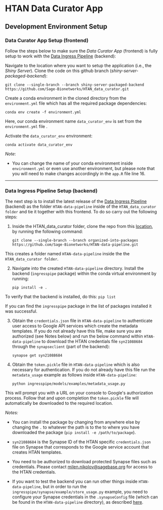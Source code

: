 # HTAN Data Curator App
## Development Environment Setup

### Data Curator App Setup (frontend)
Follow the steps below to make sure the _Data Curator App_ (frontend) is fully setup to work with the [Data Ingress Pipeline](https://github.com/Sage-Bionetworks/HTAN-data-pipeline/tree/organized-into-packages) (backend):

Navigate to the location where you want to setup the application (i.e., the _Shiny Server_). Clone the code on this github branch (_shiny-server-packaged-backend_):

    git clone --single-branch --branch shiny-server-packaged-backend https://github.com/Sage-Bionetworks/HTAN_data_curator.git

Create a conda environment in the cloned directory from the `environment.yml` file which has all the required package dependencies:

    conda env create -f environment.yml

Here, our conda environment name `data_curator_env` is set from the `environment.yml` file .

Activate the `data_curator_env` environment:

    conda activate data_curator_env
    
_Note_:
- You can change the name of your conda environment inside `environment.yml` or even use another environment, but please note that you will need to make changes accordingly in the `app.R` file line 16.

-------

### Data Ingress Pipeline Setup (backend)

The next step is to install the latest release of the [Data Ingress Pipeline](https://github.com/Sage-Bionetworks/HTAN-data-pipeline/tree/organized-into-packages) (backend) as the folder `HTAN-data-pipeline` inside of the `HTAN_data_curator folder` and tie it together with this frontend. To do so carry out the following steps:

1. Inside the HTAN_data_curator folder, clone the repo from this [location](https://github.com/Sage-Bionetworks/HTAN-data-pipeline/tree/organized-into-packages), by running the following command:

    `git clone --single-branch --branch organized-into-packages https://github.com/Sage-Bionetworks/HTAN-data-pipeline.git`

This creates a folder named `HTAN-data-pipeline` inside the the `HTAN_data_curator folder`.

2. Navigate into the created `HTAN-data-pipeline` directory. Install the backend (`ingresspipe` package) within the conda virtual environment by running:

    `pip install -e .`

To verify that the backend is installed, do this: `pip list`

If you can find the `ingresspipe` package in the list of packages installed it was successful.


3. Obtain the `credentials.json` file in `HTAN-data-pipeline` to authenticate user access to Google API services which create the metadata templates. If you do not already have this file, make sure you are authorized (see Notes below) and run the below command within `HTAN-data-pipeline` to download the HTAN credentials file `syn21088684` through the `synapseclient` (part of the backend):

    `synapse get syn21088684`


4. Obtain the `token.pickle` file in `HTAN-data-pipeline` which is also necessary for authentication. If you do not already have this file run the `metadata_usage` example as follows inside `HTAN-data-pipeline`:

    `python ingresspipe/models/examples/metadata_usage.py`

This will prompt you with a URL on your console to Google's authorization process. Follow that and upon completion the `token.pickle` file will automatically be downloaded to the required location.

_Notes:_

- You can install the package by changing from anywhere else by changing the `.` to whatever the path is to the to where you have downloaded the package (`pip install -e /path/to/package`).

- `syn21088684` is the Synapse ID of the HTAN specific `credentials.json` file on Synapse that corresponds to the Google service account that creates HTAN templates.

- You need to be authorized to download protected Synapse files such as credentials. Please contact milen.nikolov@sagebase.org for access to the HTAN credentials.

- If you want to test the backend you can run other things inside `HTAN-data-pipeline`, but in order to run the `ingresspipe/synapse/example/store_usage.py` example, you need to configure your Synapse credentials in the `.synapseConfig` file (which can be found in the `HTAN-data-pipeline` directory), as described [here](https://github.com/Sage-Bionetworks/HTAN-data-pipeline/tree/organized-into-packages#configure-synapse-credentials).
